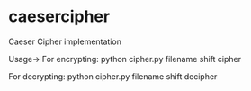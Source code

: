# caesercipher
Caeser Cipher implementation


Usage->
For encrypting:
python cipher.py filename shift cipher

For decrypting:
python cipher.py filename shift decipher
